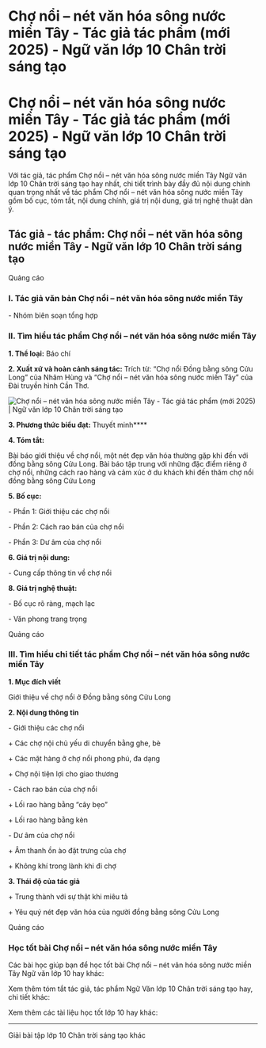 # Chợ nổi – nét văn hóa sông nước miền Tây - Tác giả tác phẩm (mới 2025) - Ngữ văn lớp 10 Chân trời sáng tạo

# Chợ nổi – nét văn hóa sông nước miền Tây - Tác giả tác phẩm (mới 2025) - Ngữ văn lớp 10 Chân trời sáng tạo

Với tác giả, tác phẩm Chợ nổi – nét văn hóa sông nước miền Tây Ngữ văn lớp 10 Chân trời sáng tạo hay nhất, chi tiết trình bày đầy đủ nội dung chính quan trọng nhất về tác phẩm Chợ nổi – nét văn hóa sông nước miền Tây gồm bố cục, tóm tắt, nội dung chính, giá trị nội dung, giá trị nghệ thuật dàn ý.

## Tác giả - tác phẩm: Chợ nổi – nét văn hóa sông nước miền Tây - Ngữ văn lớp 10 Chân trời sáng tạo

Quảng cáo

### **I. Tác giả văn bản Chợ nổi – nét văn hóa sông nước miền Tây**

\- Nhóm biên soạn tổng hợp 

### **II. Tìm hiểu tác phẩm Chợ nổi – nét văn hóa sông nước miền Tây**

**1\. Thể loại:** Báo chí

**2\. Xuất xứ và hoàn cảnh sáng tác:** Trích từ: “Chợ nổi Đồng bằng sông Cửu Long” của Nhâm Hùng và “Chợ nổi – nét văn hóa sông nước miền Tây” của Đài truyền hình Cần Thơ. 

![Chợ nổi – nét văn hóa sông nước miền Tây - Tác giả tác phẩm \(mới 2025\) | Ngữ văn lớp 10 Chân trời sáng tạo](https://vietjack.com/soan-van-lop-10-ct/images/tac-gia-tac-pham-cho-noi-net-van-hoa-song-nuoc-mien-tay.PNG)

**3\. Phương thức biểu đạt:** Thuyết minh****

**4\. Tóm tắt:**

Bài báo giới thiệu về chợ nổi, một nét đẹp văn hóa thường gặp khi đến với đồng bằng sông Cửu Long. Bài báo tập trung với những đặc điểm riêng ở chợ nổi, những cách rao hàng và cảm xúc ở du khách khi đến thăm chợ nổi đồng bằng sông Cứu Long

**5\. Bố cục:**

\- Phần 1: Giới thiệu các chợ nổi

\- Phần 2: Cách rao bán của chợ nổi

\- Phần 3: Dư âm của chợ nổi

**6\. Giá trị nội dung:**

\- Cung cấp thông tin về chợ nổi 

**8\. Giá trị nghệ thuật:**

\- Bố cục rõ ràng, mạch lạc

\- Văn phong trang trọng

Quảng cáo

### **III. Tìm hiểu chi tiết tác phẩm Chợ nổi – nét văn hóa sông nước miền Tây**

**1\. Mục đích viết**

Giới thiệu về chợ nổi ở Đồng bằng sông Cửu Long

**2\. Nội dung thông tin**

\- Giới thiệu các chợ nổi

\+ Các chợ nội chủ yếu di chuyển bằng ghe, bè

\+ Các mặt hàng ở chợ nổi phong phú, đa dạng

\+ Chợ nội tiện lợi cho giao thương

\- Cách rao bán của chợ nổi

\+ Lối rao hàng bằng “cây bẹo”

\+ Lối rao hàng bằng kèn

\- Dư âm của chợ nổi

\+ Âm thanh ồn ào đặt trưng của chợ

\+ Không khí trong lành khi đi chợ 

**3\. Thái độ của tác giả**

\+ Trung thành với sự thật khi miêu tả 

\+ Yêu quý nét đẹp văn hóa của người đồng bằng sông Cửu Long

Quảng cáo

### **Học tốt bài Chợ nổi – nét văn hóa sông nước miền Tây**

Các bài học giúp bạn để học tốt bài Chợ nổi – nét văn hóa sông nước miền Tây Ngữ văn lớp 10 hay khác:

Xem thêm tóm tắt tác giả, tác phẩm Ngữ Văn lớp 10 Chân trời sáng tạo hay, chi tiết khác:

Xem thêm các tài liệu học tốt lớp 10 hay khác:

* * *

Giải bài tập lớp 10 Chân trời sáng tạo khác
